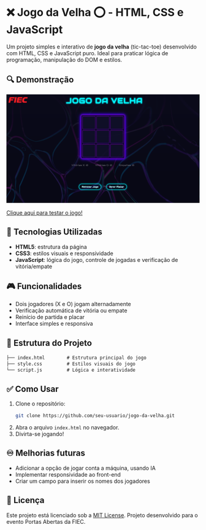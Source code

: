 #  ❌ Jogo da Velha ⭕ - HTML, CSS e JavaScript

Um projeto simples e interativo de **jogo da velha** (tic-tac-toe) desenvolvido com HTML, CSS e JavaScript puro. Ideal para praticar lógica de programação, manipulação do DOM e estilos.

## 🔍 Demonstração

![Screenshot do jogo](screenshot.png)  

[Clique aqui para testar o jogo!](https://tcc-fiec.github.io/jogo-da-velha/)

## 🚀 Tecnologias Utilizadas

- **HTML5**: estrutura da página  
- **CSS3**: estilos visuais e responsividade  
- **JavaScript**: lógica do jogo, controle de jogadas e verificação de vitória/empate

## 🎮 Funcionalidades

- Dois jogadores (X e O) jogam alternadamente  
- Verificação automática de vitória ou empate  
- Reinício de partida e placar 
- Interface simples e responsiva

## 📁 Estrutura do Projeto

```
├── index.html        # Estrutura principal do jogo
├── style.css         # Estilos visuais do jogo
└── script.js         # Lógica e interatividade
```

## ✅ Como Usar

1. Clone o repositório:
   ```bash
   git clone https://github.com/seu-usuario/jogo-da-velha.git
   ```
2. Abra o arquivo `index.html` no navegador.  
3. Divirta-se jogando!

## ♾️ Melhorias futuras

- Adicionar a opção de jogar conta a máquina, usando IA
- Implementar responsividade ao front-end
- Criar um campo para inserir os nomes dos jogadores
  
## 📄 Licença

Este projeto está licenciado sob a [MIT License](LICENSE).
Projeto desenvolvido para o evento Portas Abertas da FIEC.

